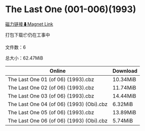# The Last One (001-006)(1993)

[磁力链接⬇Magnet Link](magnet:?xt=urn:btih:1e0673c9b654679eca621adbabc25776ca5f11d6&dn=The%20Last%20One%20%28001-006%29%281993%29)

打包下载📦仍在工事中

文件数：6

总大小：62.47MiB

Online | Download
--- | ---
The Last One 01 (of 06) (1993).cbz | 10.34MiB
The Last One 02 (of 06) (1993).cbz | 11.74MiB
The Last One 03 (of 06) (1993).cbz | 14.44MiB
The Last One 04 (of 06) (1993) (Obi).cbz | 6.32MiB
The Last One 05 (of 06) (1993).cbz | 13.89MiB
The Last One 06 (of 06) (1993) (Obi).cbz | 5.74MiB